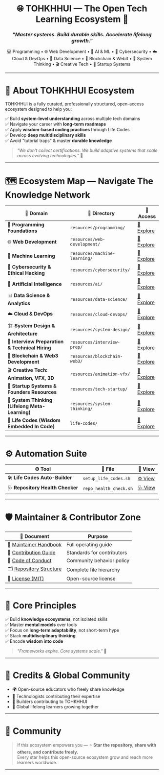 <h1 align="center">🌐 TOHKHHUI — The Open Tech Learning Ecosystem 🚀</h1>
<h3 align="center"><i>"Master systems. Build durable skills. Accelerate lifelong growth."</i></h3>

<p align="center">
💻 Programming • 🌐 Web Development • 🤖 AI & ML • 🔐 Cybersecurity • ☁️ Cloud & DevOps • 🔬 Data Science • 🔗 Blockchain & Web3 • 🧠 System Thinking • 🎬 Creative Tech • 🚀 Startup Systems
</p>

---

# 📌 About TOHKHHUI Ecosystem

TOHKHHUI is a fully curated, professionally structured, open-access ecosystem designed to help you:

✅ Build **system-level understanding** across multiple tech domains  
✅ Navigate your career with **long-term roadmaps**  
✅ Apply **wisdom-based coding practices** through Life Codes  
✅ Develop **deep multidisciplinary skills**  
✅ Avoid "tutorial traps" & master **durable knowledge**

> _"We don’t collect certifications. We build adaptive systems that scale across evolving technologies."_ 🚀

---

# 🗺 Ecosystem Map — Navigate The Knowledge Network

| 🚀 Domain | 📂 Directory | 🔗 Access |
| -------- | -------- | ---- |
| 🌱 **Programming Foundations** | `resources/programming/` | [📖 Explore](resources/programming/README.md) |
| 🌐 **Web Development** | `resources/web-development/` | [📖 Explore](resources/web-development/README.md) |
| 🤖 **Machine Learning** | `resources/machine-learning/` | [📖 Explore](resources/machine-learning/README.md) |
| 🔐 **Cybersecurity & Ethical Hacking** | `resources/cybersecurity/` | [📖 Explore](resources/cybersecurity/README.md) |
| 🧠 **Artificial Intelligence** | `resources/ai/` | [📖 Explore](resources/ai/README.md) |
| 📊 **Data Science & Analytics** | `resources/data-science/` | [📖 Explore](resources/data-science/README.md) |
| ☁️ **Cloud & DevOps** | `resources/cloud-devops/` | [📖 Explore](resources/cloud-devops/README.md) |
| 🏗 **System Design & Architecture** | `resources/system-design/` | [📖 Explore](resources/system-design/README.md) |
| 🎯 **Interview Preparation & Technical Hiring** | `resources/interview-prep/` | [📖 Explore](resources/interview-prep/README.md) |
| 🔗 **Blockchain & Web3 Development** | `resources/blockchain-web3/` | [📖 Explore](resources/blockchain-web3/README.md) |
| 🎬 **Creative Tech: Animation, VFX, 3D** | `resources/animation-vfx/` | [📖 Explore](resources/animation-vfx/README.md) |
| 🚀 **Startup Systems & Founders Resources** | `resources/tech-startup/` | [📖 Explore](resources/tech-startup/README.md) |
| 🧠 **System Thinking (Lifelong Meta-Learning)** | `resources/system-thinking/` | [📖 Explore](resources/system-thinking/README.md) |
| 🧮 **Life Codes (Wisdom Embedded In Code)** | `life-codes/` | [📖 Explore](life-codes/README.md) |

---

# ⚙️ Automation Suite

| ⚙️ Tool | 📄 File | 🔗 View |
| ---- | ---- | ---- |
| 🛠 **Life Codes Auto-Builder** | `setup_life_codes.sh` | [⚙️ View](setup_life_codes.sh) |
| 🩺 **Repository Health Checker** | `repo_health_check.sh` | [🩺 View](repo_health_check.sh) |

---

# 🛡 Maintainer & Contributor Zone

| 📄 Document | Purpose |
| ---- | ------- |
| 🧭 [Maintainer Handbook](MAINTAINER_HANDBOOK.md) | Full operating guide |
| 🤝 [Contribution Guide](CONTRIBUTING.md) | Standards for contributors |
| 🚦 [Code of Conduct](CODE_OF_CONDUCT.md) | Community behavior policy |
| 🗂 [Repository Structure](repo_structure.md) | Complete file hierarchy |
| 📜 [License (MIT)](LICENSE) | Open-source license |

---

# 🧠 Core Principles

✅ Build **knowledge ecosystems**, not isolated skills  
✅ Master **mental models** over tools  
✅ Focus on **long-term adaptability**, not short-term hype  
✅ Stack **multidisciplinary thinking**  
✅ Encode **wisdom into code**

> _"Frameworks expire. Core systems scale."_ 🧠

---

# 🙏 Credits & Global Community

- 🌍 Open-source educators who freely share knowledge  
- 🔬 Technologists contributing their expertise  
- 🧱 Builders contributing to TOHKHHUI  
- 🧠 Global lifelong learners growing together

---

# 📢 Community

> If this ecosystem empowers you — ⭐ **Star the repository, share with others, and contribute freely.**  
> Every star helps this open-source ecosystem grow and reach more learners worldwide.

---
